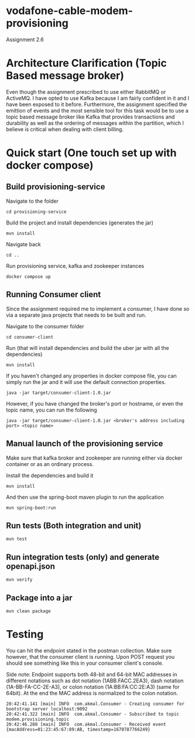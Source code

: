 # vodafone-cable-modem-provisioning
Assignment 2.6

# Architecture Clarification (Topic Based message broker)
Even though the assignment prescribed to use either RabbitMQ or ActiveMQ. I have opted to use Kafka because I am fairly confident in it and I have been exposed to it before.
Furthermore, the assignment specified the emittion of events and the most sensible tool for this task would be to use a topic based message broker like Kafka that provides
transactions and durability as well as the ordering of messages within the partition, which I believe is critical when dealing with client billing.

# Quick start (One touch set up with docker compose)
## Build provisioning-service
Navigate to the folder
    
    cd provisioning-service

Build the project and install dependencies (generates the jar)

    mvn install

Navigate back

    cd ..

Run provisioning service, kafka and zookeeper instances

    docker compose up

## Running Consumer client
Since the assignment required me to implement a consumer, I have done so via a separate java projects that needs to be built and run.

Navigate to the consumer folder
    
    cd consumer-client

Run (that will install dependencies and build the uber jar with all the dependencies)
    
    mvn install

If you haven't changed any properties in docker compose file, you can simply run the jar and it will use the default connection properties.

    java -jar target/consumer-client-1.0.jar

However, if you have changed the broker's port or hostname, or even the topic name, you can run the following

    java -jar target/consumer-client-1.0.jar <broker's address including port> <topic name>

## Manual launch of the provisioning service
Make sure that kafka broker and zookeeper are running either via docker container or as an ordinary process.

Install the dependencies and build it

    mvn install

And then use the spring-boot maven plugin to run the application

    mvn spring-boot:run

## Run tests (Both integration and unit)
    mvn test

## Run integration tests (only) and generate openapi.json
    mvn verify

## Package into a jar
    mvn clean package

# Testing
You can hit the endpoint stated in the postman collection. Make sure however, that the consumer client is running. Upon POST request you should see something like this in your consumer client's console.

Side note: Endpoint supports both 48-bit and 64-bit MAC addresses in different notations such as dot notation (1ABB.FACC.2EA3), dash notation (1A-BB-FA-CC-2E-A3), or colon notation (1A:BB:FA:CC:2E:A3) (same for 64bit). At the end the MAC address is normalized to the colon notation.

```
20:42:41.141 [main] INFO  com.akmal.Consumer - Creating consumer for bootstrap server localhost:9092
20:42:41.322 [main] INFO  com.akmal.Consumer - Subscribed to topic modem.provisioning.topic
20:42:46.288 [main] INFO  com.akmal.Consumer - Received event {macAddress=01:23:45:67:89:AB, timestamp=1670787766249}
```


